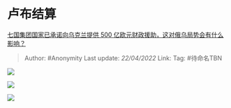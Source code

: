 # 卢布结算
[七国集团国家已承诺向乌克兰提供 500 亿欧元财政援助，这对俄乌局势会有什么影响？](https://www.zhihu.com/question/529096180/answer/2451104699)

> Author: #Anonymity
> Last update: *22/04/2022*
> Link:
> Tag: #待命名TBN

![](https://pic3.zhimg.com/50/v2-244b217b158058347218c1e9dffd824e_720w.jpg?source=1940ef5c)

![](https://pic1.zhimg.com/50/v2-4ca3ada5d8645a5ce0263d1c005a7df9_720w.jpg?source=1940ef5c)

![](https://pic3.zhimg.com/50/v2-1ed2f07996f409d6e20515063a2bc5c5_720w.jpg?source=1940ef5c)
